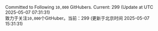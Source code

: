 Committed to Following `10,000` GitHubers. Current: <!-- FOLLOWING_COUNT -->299<!-- FOLLOWING_COUNT --> (Update at UTC <!-- LAST_UPDATED -->2025-05-07 07:31:31<!-- LAST_UPDATED -->)<br>
致力于关注`10,000`个GitHuber。当前：<!-- FOLLOWING_COUNT -->299<!-- FOLLOWING_COUNT --> (更新于北京时间 <!-- LAST_UPDATED_CST -->2025-05-07 15:31:31<!-- LAST_UPDATED_CST -->)
